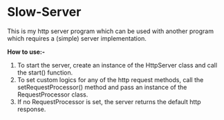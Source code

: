 # Slow-Server
This is my http server program which can be used with another program which requires a (simple) server implementation.

**How to use:-**

1. To start the server, create an instance of the HttpServer class and call the start() function.
2. To set custom logics for any of the http request methods, call the setRequestProcessor() method and pass an instance of the RequestProcessor class.
3. If no RequestProcessor is set, the server returns the default http response.